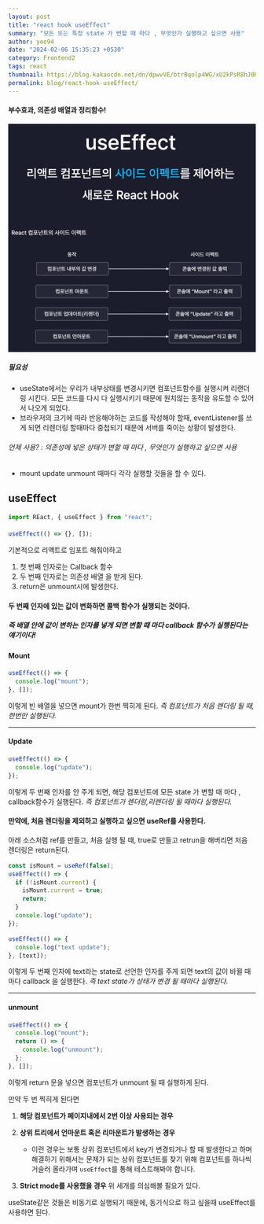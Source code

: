 ```yaml
---
layout: post
title: "react hook useEffect"
summary: "모든 또는 특정 state 가 변할 때 마다 , 무엇인가 실행하고 싶으면 사용"
author: yoo94
date: "2024-02-06 15:35:23 +0530"
category: Frontend2
tags: react
thumbnail: https://blog.kakaocdn.net/dn/dpwvVE/btrBqolp4WG/xU2kPsR8hJ0Rpx9B1LSoZ1/img.png
permalink: blog/react-hook-useEffect/
---
```


#### 부수효과, 의존성 배열과 정리함수!

<div style="display: flex; justify-content: center;">
  <img src="/blog/postImg/Pasted image 20240506123932.png" alt="Pasted image 20240506123932.png" style="max-width:100%;; height:70%;">
</div>

<div style="display: flex; justify-content: center;">
  <img src="/blog/postImg/Pasted image 20240506124009.png" alt="Pasted image 20240506124009.png" style="max-width:100%;; height:70%;">
</div>

##### 필요성

- useState에서는 우리가 내부상태를 변경시키면 컴포넌트함수를 실행시켜 리랜더링 시킨다.
  모든 코드를 다시 다 실행시키기 때문에 원치않는 동작을 유도할 수 있어서 나오게 되었다.
- 브라우저의 크기에 따라 반응해야하는 코드를 작성해야 할때, eventListener를 쓰게 되면 리렌더링 할때마다 중첩되기 때문에 서버를 죽이는 상황이 발생한다.

###### 언제 사용? : 의존성에 넣은 상태가 변할 때 마다 , 무엇인가 실행하고 싶으면 사용

- mount update unmount 때마다 각각 실행할 것들을 할 수 있다.

## useEffect

```jsx
import REact, { useEffect } from "react";

useEffect(() => {}, []);
```

기본적으로 리액트로 임포트 해줘야하고

1. 첫 번째 인자로는 Callback 함수
2. 두 번째 인자로는 의존성 배열
   을 받게 된다.
3. return은 unmount시에 발생한다.

#### 두 번째 인자에 있는 값이 변화하면 콜백 함수가 실행되는 것이다.

##### 즉 배열 안에 값이 변하는 인자를 넣게 되면 변할 때 마다 callback 함수가 실행된다는 얘기이다!

#### Mount

```jsx
useEffect(() => {
  console.log("mount");
}, []);
```

이렇게 빈 배열을 넣으면 mount가 한번 찍히게 된다.
_즉 컴포넌트가 처음 렌더링 될 때, 한번만 실행된다._

---

#### Update

```jsx
useEffect(() => {
  console.log("update");
});
```

이렇게 두 번째 인자를 안 주게 되면, 해당 컴포넌트에 모든 state 가 변할 때 마다 , callback함수가 실행된다.
_즉 컴포넌트가 렌더링,리렌더링 될 때마다 실행된다._

#### 만약에, 처음 렌더링을 제외하고 실행하고 싶으면 useRef를 사용한다.

아래 소스처럼 ref를 만들고, 처음 실행 될 때, true로 만들고 retrun을 해버리면 처음 렌더링은 return된다.

```jsx
const isMount = useRef(false);
useEffect(() => {
  if (!isMount.current) {
    isMount.current = true;
    return;
  }
  console.log("update");
});
```

```jsx
useEffect(() => {
  console.log("text update");
}, [text]);
```

이렇게 두 번째 인자에 text라는 state로 선언한 인자를 주게 되면 text의 값이 바뀔 때마다 callback 을 실행한다.
_즉 text state가 상태가 변경 될 때마다 실행된다._

---

#### unmount

```jsx
useEffect(() => {
  console.log("mount");
  return () => {
    console.log("unmount");
  };
}, []);
```

이렇게 return 문을 넣으면 컴포넌트가 unmount 될 때 실행하게 된다.

만약 두 번 찍히게 된다면

1. **해당 컴포넌트가 페이지내에서 2번 이상 사용되는 경우**

2. **상위 트리에서 언마운트 혹은 리마운트가 발생하는 경우**

   - 이런 경우는 보통 상위 컴포넌트에서 key가 변경되거나 할 때 발생한다고 하며 해결하기 위해서는 문제가 되는 상위 컴포넌트를 찾기 위해 컴포넌트를 하나씩 거슬러 올라가며 `useEffect`를 통해 테스트해봐야 합니다.

3. **Strict mode를 사용했을 경우**
   위 세개를 의심해볼 필요가 있다.

useState같은 것들은 비동기로 실행되기 때문에, 동기식으로 하고 싶을때 useEffect를 사용하면 된다.
